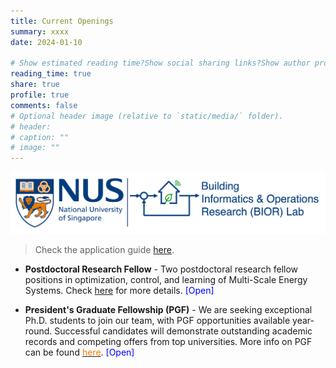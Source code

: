 ```yaml
---
title: Current Openings
summary: xxxx
date: 2024-01-10

# Show estimated reading time?Show social sharing links?Show author profile?Show comments?
reading_time: true
share: true  
profile: true
comments: false
# Optional header image (relative to `static/media/` folder).
# header:  
# caption: ""  
# image: "" 
---
```


![BIOR LOGO](bior_logo_light_background.png)

<style>
  code {
    background: none !important;
    border: none !important;
    padding: 0;
    box-shadow: none !important;
  }
</style>

>Check the application guide [here](https://maomaohu.net/join/).

- **Postdoctoral Research Fellow** - Two postdoctoral research fellow positions in optimization, control, and learning of Multi-Scale Energy Systems. Check [here](https://maomaohu.net/post/post_47_recruitment/) for more details. <span style="color:#0000FF">[Open]</span>

- **President's Graduate Fellowship (PGF)** - We are seeking exceptional Ph.D. students to join our team, with PGF opportunities available year-round. Successful candidates will demonstrate outstanding academic records and competing offers from top universities. More info on PGF can be found [<span style="color:#EF7C00">here</span>](https://nusgs.nus.edu.sg/scholarships/presidents-graduate-fellowship/). <span style="color:#0000FF">[Open]</span>


